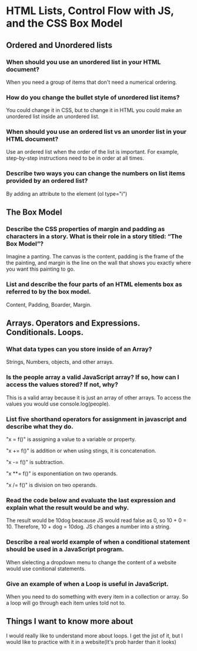 # HTML Lists, Control Flow with JS, and the CSS Box Model

## Ordered and Unordered lists

### When should you use an unordered list in your HTML document?

When you need a group of items that don't need a numerical ordering.

### How do you change the bullet style of unordered list items?

You could change it in CSS, but to change it in HTML you could make an unordered list inside an unordered list.

### When should you use an ordered list vs an unorder list in your HTML document?

Use an ordered list when the order of the list is important. For example, step-by-step instructions need to be in order at all times.

### Describe two ways you can change the numbers on list items provided by an ordered list?

 By adding an attribute to the element (ol type="i")

## The Box Model

### Describe the CSS properties of margin and padding as characters in a story. What is their role in a story titled: “The Box Model”?

Imagine a panting. The canvas is the content, padding is the frame of the the painting, and margin is the line on the wall that shows you exactly where you want this painting to go.

### List and describe the four parts of an HTML elements box as referred to by the box model.

Content, Padding, Boarder, Margin. 

## Arrays. Operators and Expressions. Conditionals. Loops.

### What data types can you store inside of an Array?

Strings, Numbers, objects, and other arrays.

### Is the people array a valid JavaScript array? If so, how can I access the values stored? If not, why?

This is a valid array because it is just an array of other arrays. To access the values you would use console.log(people).

### List five shorthand operators for assignment in javascript and describe what they do.

"x = f()" is assigning a value to a variable or property. 

"x += f()" is addition or when using stings, it is concatenation.

"x -= f()" is subtraction.

"x **= f()" is exponentiation on two operands.

"x /= f()" is division on two operands.

### Read the code below and evaluate the last expression and explain what the result would be and why.

The result would be 10dog beacause JS would read false as 0, so 10 + 0 = 10. Therefore, 10 + dog = 10dog. JS changes a number into a string.

### Describe a real world example of when a conditional statement should be used in a JavaScript program.

When slelecting a dropdown menu to change the content of a website would use conitional statements.

### Give an example of when a Loop is useful in JavaScript.

When you need to do something with every item in a collection or array. So a loop will go through each item unles told not to.

## Things I want to know more about

I would really like to understand more about loops. I get the jist of it, but I would like to practice with it in a website(It's prob harder than it looks)